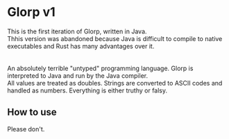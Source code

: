 # Glorp v1

This is the first iteration of Glorp, written in Java.<br>
Thhis version was abandoned because Java is difficult to compile to native executables and Rust has many advantages over it.<br>
<br><br>
An absolutely terrible "untyped" programming language. Glorp is interpreted to Java and run by the Java compiler.<br>
All values are treated as doubles. Strings are converted to ASCII codes and handled as numbers. Everything is either truthy or falsy.<br>

## How to use

Please don't.
